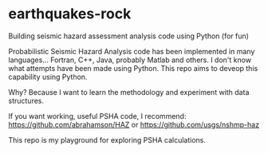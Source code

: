 # earthquakes-rock
Building seismic hazard assessment analysis code using Python (for fun)

Probabilistic Seismic Hazard Analysis code has been implemented in many languages... Fortran, C++, Java, probably Matlab and others. I don't know what attempts have been made using Python. This repo aims to deveop this capability using Python.

Why? Because I want to learn the methodology and experiment with data structures.

If you want working, useful PSHA code, I recommend:
https://github.com/abrahamson/HAZ 
or
https://github.com/usgs/nshmp-haz

This repo is my playground for exploring PSHA calculations.
